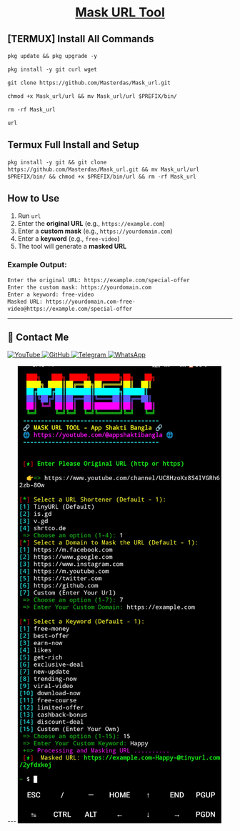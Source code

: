 <h1 align="center"><u>Mask URL Tool</u></h1>

## [TERMUX] Install All Commands  

```
pkg update && pkg upgrade -y
```
```
pkg install -y git curl wget
```
```
git clone https://github.com/Masterdas/Mask_url.git
```
```
chmod +x Mask_url/url && mv Mask_url/url $PREFIX/bin/
```
```
rm -rf Mask_url
```
```
url
```


## Termux Full Install and Setup  
```
pkg install -y git && git clone https://github.com/Masterdas/Mask_url.git && mv Mask_url/url $PREFIX/bin/ && chmod +x $PREFIX/bin/url && rm -rf Mask_url
```

## How to Use  
1. Run `url`  
2. Enter the **original URL** (e.g., `https://example.com`)  
3. Enter a **custom mask** (e.g., `https://yourdomain.com`)  
4. Enter a **keyword** (e.g., `free-video`)  
5. The tool will generate a **masked URL**  

### **Example Output:**  
```
Enter the original URL: https://example.com/special-offer  
Enter the custom mask: https://yourdomain.com  
Enter a keyword: free-video  
Masked URL: https://yourdomain.com-free-video@https://example.com/special-offer  
```

---

## 📌 Contact Me  

<a href="https://youtube.com/@zerodarknexus">
  <img src="https://img.shields.io/badge/YouTube-FF0000?style=for-the-badge&logo=youtube&logoColor=white" alt="YouTube">
</a>  


<a href="https://github.com/Masterdas?tab=repositories">
  <img src="https://img.shields.io/badge/GitHub-000000?style=for-the-badge&logo=github&logoColor=white" alt="GitHub">
</a>  


<a href="https://t.me/ZeroHackNexus">
  <img src="https://img.shields.io/badge/Telegram-26A5E4?style=for-the-badge&logo=telegram&logoColor=white" alt="Telegram">
</a>  


<a href="https://chat.whatsapp.com/II35pNaN25rHqnUmqXK6ag">
  <img src="https://img.shields.io/badge/WhatsApp-25D366?style=for-the-badge&logo=whatsapp&logoColor=white" alt="WhatsApp">
</a>

<br>
<br>
---

<img src="https://raw.githubusercontent.com/Mouse99-tech/Photo/refs/heads/main/Screenshot_2025_0302_084555.jpg" alt="FB-PNG">
